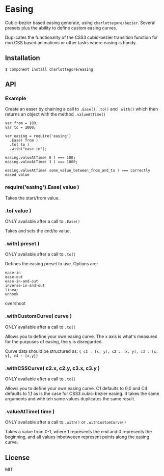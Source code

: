 # Easing

  Cubic-bezier based easing generate, using `charlottegore/bezier`. Several presets plus the ability to define custom easing curves.

  Duplicates the functionality of the CSS3 cubic-bezier transition function for non CSS based animations or other tasks where easing is handy.

## Installation

    $ component install charlottegore/easing

## API

### Example

  Create an easer by chaining a call to `.Ease()`, `.to()` and `.with()` which then returns an object with the method `.valueAtTime()`

    var from = 100;
    var to = 1000;

    var easing = require('easing')
      .Ease( from )
      .to( to )
      .with("ease-in");

    easing.valueAtTime( 0 ) === 100;
    easing.valueAtTime( 1 ) === 1000;

    easing.valueAtTime( some_value_between_from_and_to ) === correctly eased value

### require('easing').Ease( value )

  Takes the start/from value.

### .to( value )

  ONLY available after a call to `.Ease()`

  Takes and sets the end/to value.

### .with( preset )

  ONLY available after a call to `.to()`

  Defines the easing preset to use. Options are:

    ease-in
    ease-out
    ease-in-and-out
    inverse-in-and-out
    linear
    unhook
  overshoot

### .withCustomCurve( curve )

  ONLY available after a call to `.to()`

  Allows you to define your own easing curve. The x axis is what's measured for the purposes of easing, the y is disregarded.

  Curve data should be structured as: `{ c1 : [x, y], c2 : [x, y], c3 : [x, y], c4 : [x,y]}`

### .withCSSCurve( c2.x, c2.y, c3.x, c3.y )

  ONLY available after a call to `.to()`

  Allows you to define your own easing curve. C1 defaults to 0,0 and C4 defaults to 1,1 as is the case for CSS3 cubic-bezier easing. It takes the same arguments and with teh same values duplicates the same result.

### .valueAtTime( time )

  ONLY available after a call to `.with()` or `.withCustomCurve()`

  Takes a value from 0-1, where 1 represents the end and 0 represents the beginning, and all values inbetweeen represent points along the easing curve.

## License

  MIT

